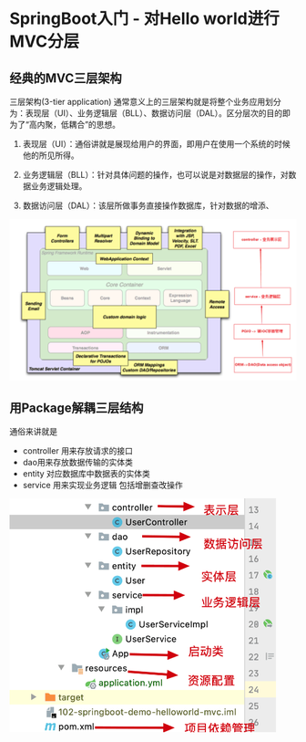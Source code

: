 # SpringBoot入门 - 对Hello world进行MVC分层

## 经典的MVC三层架构

三层架构(3-tier application) 通常意义上的三层架构就是将整个业务应用划分为：表现层（UI）、业务逻辑层（BLL）、数据访问层（DAL）。区分层次的目的即为了“高内聚，低耦合”的思想。

1. 表现层（UI）：通俗讲就是展现给用户的界面，即用户在使用一个系统的时候他的所见所得。

2. 业务逻辑层（BLL）：针对具体问题的操作，也可以说是对数据层的操作，对数据业务逻辑处理。

3. 数据访问层（DAL）：该层所做事务直接操作数据库，针对数据的增添、

![img](img/spring.png)

## 用Package解耦三层结构

通俗来讲就是

- controller 用来存放请求的接口
- dao用来存放数据传输的实体类
- entity 对应数据库中数据表的实体类
- service 用来实现业务逻辑 包括增删查改操作

![](img\mvc三层结构.png)